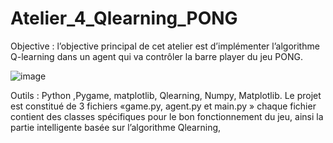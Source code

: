 # Atelier_4_Qlearning_PONG
Objective :
l’objective principal de cet atelier est d’implémenter l’algorithme Q-learning dans un agent qui va
contrôler la barre player du jeu PONG.

![image](https://github.com/Aoulek/Atelier_4_Qlearning_PONG/assets/101673062/0680ed97-0619-4a3f-88e0-b32aa2c6b9e0)

Outils : Python ,Pygame, matplotlib, Qlearning, Numpy, Matplotlib.
Le projet est constitué de 3 fichiers «game.py, agent.py et main.py » chaque fichier contient des classes
spécifiques pour le bon fonctionnement du jeu, ainsi la partie intelligente basée sur l’algorithme
Qlearning,
